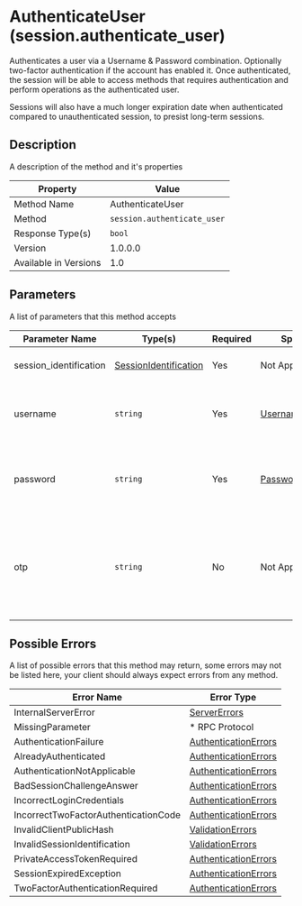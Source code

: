 # AuthenticateUser (session.authenticate_user)

Authenticates a user via a Username & Password combination.
Optionally two-factor authentication if the account has
enabled it. Once authenticated, the session will be able
to access methods that requires authentication and perform
operations as the authenticated user.

Sessions will also have a much longer expiration date when
authenticated compared to unauthenticated session, to presist
long-term sessions.


## Description

A description of the method and it's properties

| Property              | Value                       |
|-----------------------|-----------------------------|
| Method Name           | AuthenticateUser            |
| Method                | `session.authenticate_user` |
| Response Type(s)      | `bool`                      |
| Version               | 1.0.0.0                     |
| Available in Versions | 1.0                         |


## Parameters

A list of parameters that this method accepts

| Parameter Name         | Type(s)                                                         | Required | Specification                                                          | Deprecated | Versions | Description                                                                            |
|------------------------|-----------------------------------------------------------------|----------|------------------------------------------------------------------------|------------|----------|----------------------------------------------------------------------------------------|
| session_identification | [SessionIdentification](../../Objects/SessionIdentification.md) | Yes      | Not Applicable                                                         | No         | 1.0      | The Session Identification object                                                      |
| username               | `string`                                                        | Yes      | [UsernameSpecification](../../Specifications/UsernameSpecification.md) | No         | 1.0      | The username of the user to authenticate to                                            |
| password               | `string`                                                        | Yes      | [PasswordSpecification](../../Specifications/PasswordSpecification.md)  | No         | 1.0      | The password used to authenticate to this account                                      |
| otp                    | `string`                                                        | No       | Not Applicable                                                         | No         | 1.0      | The optional one-time password; will be ignored if empty or larger than 64 characters. |


## Possible Errors

A list of possible errors that this method may return, some errors
may not be listed here, your client should always expect errors from
any method.

| Error Name                           | Error Type                                                   |
|--------------------------------------|--------------------------------------------------------------|
| InternalServerError                  | [ServerErrors](../../Errors/ServerErrors.md)                 |
| MissingParameter                     | * RPC Protocol                                               |
| AuthenticationFailure                | [AuthenticationErrors](../../Errors/AuthenticationErrors.md) |
| AlreadyAuthenticated                 | [AuthenticationErrors](../../Errors/AuthenticationErrors.md) |
| AuthenticationNotApplicable          | [AuthenticationErrors](../../Errors/AuthenticationErrors.md) |
| BadSessionChallengeAnswer            | [AuthenticationErrors](../../Errors/AuthenticationErrors.md) |
| IncorrectLoginCredentials            | [AuthenticationErrors](../../Errors/AuthenticationErrors.md) |
| IncorrectTwoFactorAuthenticationCode | [AuthenticationErrors](../../Errors/AuthenticationErrors.md) |
| InvalidClientPublicHash              | [ValidationErrors](../../Errors/ValidationErrors.md)         |
| InvalidSessionIdentification         | [ValidationErrors](../../Errors/ValidationErrors.md)         |
| PrivateAccessTokenRequired           | [AuthenticationErrors](../../Errors/AuthenticationErrors.md) |
| SessionExpiredException              | [AuthenticationErrors](../../Errors/AuthenticationErrors.md) |
| TwoFactorAuthenticationRequired      | [AuthenticationErrors](../../Errors/AuthenticationErrors.md) |
